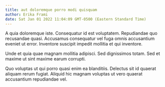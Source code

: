 ```yaml
---
title: aut doloremque porro modi quisquam
author: Erika Frami
date: Sat Jan 01 2022 11:04:09 GMT-0500 (Eastern Standard Time)
---
```

A quia doloremque iste. Consequatur id est voluptatem. Repudiandae quo recusandae quasi. Accusamus consequatur vel fuga omnis accusantium eveniet ut error. Inventore suscipit impedit mollitia et qui inventore.

 Unde et quia quae magnam mollitia adipisci. Sed dignissimos totam. Sed et maxime ut sint maxime earum corrupti.

 Quo voluptas ut qui porro quasi enim ea blanditiis. Delectus sit id quaerat aliquam rerum fugiat. Aliquid hic magnam voluptas ut vero quaerat accusantium repudiandae vel.